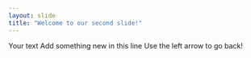 ```yaml
---
layout: slide
title: "Welcome to our second slide!"
---
```

Your text Add something new in this line
Use the left arrow to go back!
